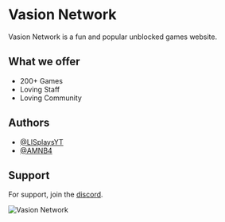 # Vasion Network
Vasion Network is a fun and popular unblocked games website.
## What we offer
 - 200+ Games
 - Loving Staff 
 - Loving Community 

## Authors

- [@LISplaysYT](https://www.github.com/LISplaysYT)
- [@AMNB4](https://www.github.com/AMNB4)


## Support

For support, join the [discord](https://discord.gg/bdExKYm3d5).

![Vasion Network](https://cdn.discordapp.com/attachments/1327494334139859004/1327499440654909552/PROPAGANDA.png?ex=6783f272&is=6782a0f2&hm=19d7a8e4e9649f288db631ef5e7333602c0248c8e2433a725bc8b4fec074ca02&)
